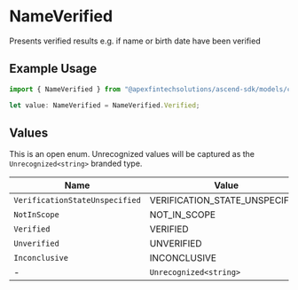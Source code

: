 # NameVerified

Presents verified results e.g. if name or birth date have been verified

## Example Usage

```typescript
import { NameVerified } from "@apexfintechsolutions/ascend-sdk/models/components";

let value: NameVerified = NameVerified.Verified;
```

## Values

This is an open enum. Unrecognized values will be captured as the `Unrecognized<string>` branded type.

| Name                           | Value                          |
| ------------------------------ | ------------------------------ |
| `VerificationStateUnspecified` | VERIFICATION_STATE_UNSPECIFIED |
| `NotInScope`                   | NOT_IN_SCOPE                   |
| `Verified`                     | VERIFIED                       |
| `Unverified`                   | UNVERIFIED                     |
| `Inconclusive`                 | INCONCLUSIVE                   |
| -                              | `Unrecognized<string>`         |